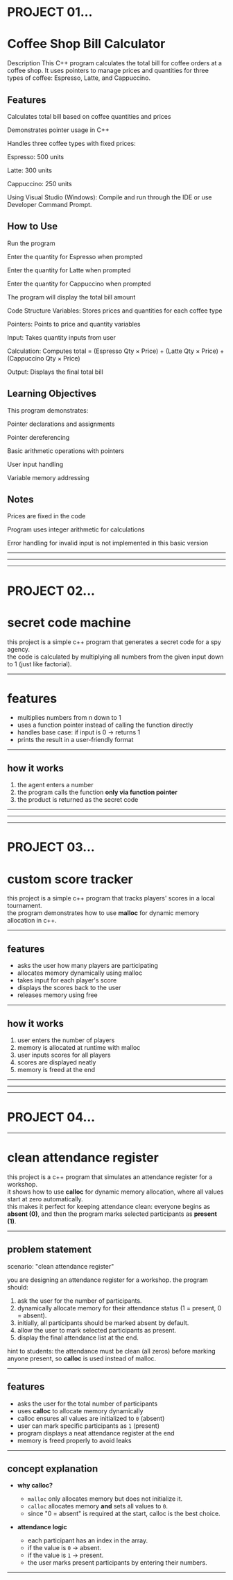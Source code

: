 # PROJECT 01...

# Coffee Shop Bill Calculator
Description
This C++ program calculates the total bill for coffee orders at a coffee shop. It uses pointers to manage prices and quantities for three types of coffee: Espresso, Latte, and Cappuccino.

## Features
Calculates total bill based on coffee quantities and prices

Demonstrates pointer usage in C++

Handles three coffee types with fixed prices:

Espresso: 500 units

Latte: 300 units

Cappuccino: 250 units

Using Visual Studio (Windows):
Compile and run through the IDE or use Developer Command Prompt.

## How to Use
Run the program

Enter the quantity for Espresso when prompted

Enter the quantity for Latte when prompted

Enter the quantity for Cappuccino when prompted

The program will display the total bill amount

Code Structure
Variables: Stores prices and quantities for each coffee type

Pointers: Points to price and quantity variables

Input: Takes quantity inputs from user

Calculation: Computes total = (Espresso Qty × Price) + (Latte Qty × Price) + (Cappuccino Qty × Price)

Output: Displays the final total bill
## Learning Objectives
This program demonstrates:

Pointer declarations and assignments

Pointer dereferencing

Basic arithmetic operations with pointers

User input handling

Variable memory addressing

## Notes
Prices are fixed in the code

Program uses integer arithmetic for calculations

Error handling for invalid input is not implemented in this basic version


---
---
---

# PROJECT 02...

#  secret code machine

this project is a simple c++ program that generates a secret code for a spy agency.  
the code is calculated by multiplying all numbers from the given input down to 1 (just like factorial).  

---

# features
- multiplies numbers from n down to 1
- uses a function pointer instead of calling the function directly
- handles base case: if input is 0 → returns 1
- prints the result in a user-friendly format

---

## how it works
1. the agent enters a number  
2. the program calls the function **only via function pointer**  
3. the product is returned as the secret code    

---
---
---

# PROJECT 03...

# custom score tracker

this project is a simple c++ program that tracks players' scores in a local tournament.  
the program demonstrates how to use **malloc** for dynamic memory allocation in c++.  

---

## features
- asks the user how many players are participating
- allocates memory dynamically using malloc
- takes input for each player's score
- displays the scores back to the user
- releases memory using free

---

## how it works
1. user enters the number of players  
2. memory is allocated at runtime with malloc  
3. user inputs scores for all players  
4. scores are displayed neatly  
5. memory is freed at the end  

---
---
---
# PROJECT 04...
---
# clean attendance register

this project is a c++ program that simulates an attendance register for a workshop.  
it shows how to use **calloc** for dynamic memory allocation, where all values start at zero automatically.  
this makes it perfect for keeping attendance clean: everyone begins as **absent (0)**, and then the program marks selected participants as **present (1)**.  

---

## problem statement
scenario: "clean attendance register"  

you are designing an attendance register for a workshop. the program should:  
1. ask the user for the number of participants.  
2. dynamically allocate memory for their attendance status (1 = present, 0 = absent).  
3. initially, all participants should be marked absent by default.  
4. allow the user to mark selected participants as present.  
5. display the final attendance list at the end.  

hint to students: the attendance must be clean (all zeros) before marking anyone present, so **calloc** is used instead of malloc.  

---

## features
- asks the user for the total number of participants  
- uses **calloc** to allocate memory dynamically  
- calloc ensures all values are initialized to `0` (absent)  
- user can mark specific participants as `1` (present)  
- program displays a neat attendance register at the end  
- memory is freed properly to avoid leaks  

---

## concept explanation
- **why calloc?**  
  - `malloc` only allocates memory but does not initialize it.  
  - `calloc` allocates memory **and** sets all values to `0`.  
  - since "0 = absent" is required at the start, calloc is the best choice.  

- **attendance logic**  
  - each participant has an index in the array.  
  - if the value is `0` → absent.  
  - if the value is `1` → present.  
  - the user marks present participants by entering their numbers.  

---





